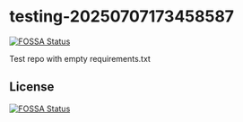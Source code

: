 # testing-20250707173458587
[![FOSSA Status](https://app.fossa.com/api/projects/git%2Bgithub.com%2Fkirogum%2Ftesting-20250707173458587.svg?type=shield)](https://app.fossa.com/projects/git%2Bgithub.com%2Fkirogum%2Ftesting-20250707173458587?ref=badge_shield)

Test repo with empty requirements.txt


## License
[![FOSSA Status](https://app.fossa.com/api/projects/git%2Bgithub.com%2Fkirogum%2Ftesting-20250707173458587.svg?type=large)](https://app.fossa.com/projects/git%2Bgithub.com%2Fkirogum%2Ftesting-20250707173458587?ref=badge_large)
